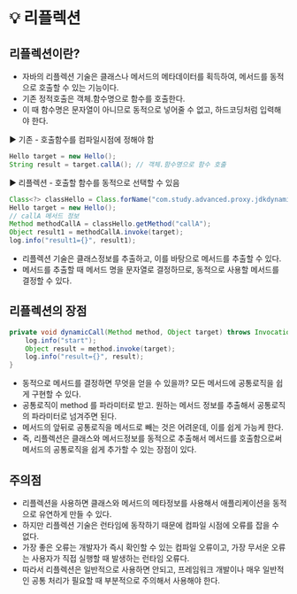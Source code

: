# 💡 리플렉션
## 리플렉션이란?
- 자바의 리플렉션 기술은 클래스나 메서드의 메타데이터를 획득하여, 메서드를 동적으로 호출할 수 있는 기능이다.
- 기존 정적호출은 객체.함수명으로 함수를 호출한다.
- 이 때 함수명은 문자열이 아니므로 동적으로 넣어줄 수 없고, 하드코딩처럼 입력해야 한다.

▶️ 기존 - 호출함수를 컴파일시점에 정해야 함
```java
Hello target = new Hello();
String result = target.callA(); // 객체.함수명으로 함수 호출
```

▶️ 리플렉션 - 호출할 함수를 동적으로 선택할 수 있음
```java
Class<?> classHello = Class.forName("com.study.advanced.proxy.jdkdynamic.ReflectionTest$Hello"); // 
Hello target = new Hello();
// callA 메서드 정보
Method methodCallA = classHello.getMethod("callA");
Object result1 = methodCallA.invoke(target);
log.info("result1={}", result1);
```
- 리플렉션 기술은 클래스정보를 추출하고, 이를 바탕으로 메서드를 추출할 수 있다.
- 메서드를 추출할 때 메서드 명을 문자열로 결정하므로, 동적으로 사용할 메서드를 결정할 수 있다.

## 리플렉션의 장점
```java
private void dynamicCall(Method method, Object target) throws InvocationTargetException, IllegalAccessException {
    log.info("start");
    Object result = method.invoke(target);
    log.info("result={}", result);
}
```
- 동적으로 메서드를 결정하면 무엇을 얻을 수 있을까? 모든 메서드에 공통로직을 쉽게 구현할 수 있다.
- 공통로직이 method 를 파라미터로 받고. 원하는 메서드 정보를 추출해서 공통로직의 파라미터로 넘겨주면 된다.
- 메서드의 앞뒤로 공통로직을 메서드로 빼는 것은 어려운데, 이를 쉽게 가능케 한다.
- 즉, 리플렉션은 클래스와 메서드정보를 동적으로 추출해서 메서드를 호출함으로써 메서드의 공통로직을 쉽게 추가할 수 있는 장점이 있다.

## 주의점
- 리플렉션을 사용하면 클래스와 메서드의 메타정보를 사용해서 애플리케이션을 동적으로 유연하게 만들 수 있다.
- 하지만 리플렉션 기술은 런타임에 동작하기 때문에 컴파일 시점에 오류를 잡을 수 없다.
- 가장 좋은 오류는 개발자가 즉시 확인할 수 있는 컴파일 오류이고, 가장 무서운 오류는 사용자가 직접 실행할 때 발생하는 런타임 오류다.
- 따라서 리플렉션은 일반적으로 사용하면 안되고, 프레임워크 개발이나 매우 일반적인 공통 처리가 필요할 때 부분적으로 주의해서 사용해야 한다.
